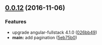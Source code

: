 <a name="0.0.12"></a>
## [0.0.12](https://github.com/jhunken/easier.tv/compare/0.0.10...v0.0.12) (2016-11-06)


### Features

* upgrade angular-fullstack 4.1.0 ([026bb49](https://github.com/jhunken/easier.tv/commit/026bb49))
* **main:** add pagination ([5eb75b0](https://github.com/jhunken/easier.tv/commit/5eb75b0))



